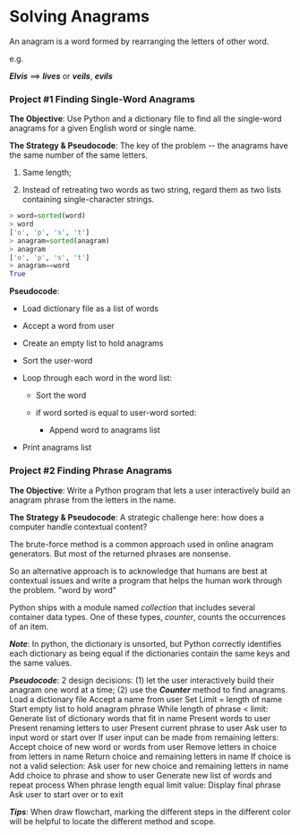 # Solving Anagrams

An anagram is a word formed by rearranging the letters of other word.

e.g.

***Elvis*** ==> ***lives*** or ***veils***, ***evils***

### Project #1 Finding Single-Word Anagrams

**The Objective**: Use Python and a dictionary file to find all the single-word anagrams for a given English word or single name. 

**The Strategy & Pseudocode**:  The key of the problem -- the anagrams have the same number of the same letters.

1. Same length;

2. Instead of retreating two words as two string, regard them as two lists containing single-character strings. 

```python
> word=sorted(word)
> word
['o', 'p', 's', 't']
> anagram=sorted(anagram)
> anagram
['o', 'p', 's', 't']
> anagram==word
True
```

   **Pseudocode**:

+ Load dictionary file as a list of words
+ Accept a word from user
+ Create an empty list to hold anagrams
+ Sort the user-word
+ Loop through each word in the word list:

  + Sort the word

  + if word sorted is equal to user-word sorted:

    + Append word to anagrams list

+ Print anagrams list

### Project #2 Finding Phrase Anagrams

**The Objective**:  Write a Python program that lets a user interactively build an anagram phrase from the letters in the name.

**The Strategy & Pseudocode**: A strategic challenge here: how does a computer handle contextual content?  

The brute-force method is a common approach used in online anagram generators. But most of the returned phrases are nonsense.

So an alternative approach is to acknowledge that humans are best at contextual issues and write a program that helps the human work through the problem. "word by word"

Python ships with a module named *collection* that includes several container data types. One of these types, *counter*, counts the occurrences of an item. 

***Note***: In python, the dictionary is unsorted, but Python correctly identifies each dictionary as being equal if the dictionaries contain the same keys and the same values.

***Pseudocode***:
2 design decisions: 
(1) let the user interactively build their anagram one word at a time;
(2) use the ***Counter*** method to find anagrams.
Load a dictionary file
Accept a name from user
Set Limit = length of name
Start empty list to hold anagram phrase
While length of phrase < limit:
	Generate list of dictionary words that fit in name
	Present words to user
	Present renaming letters to user
	Present current phrase to user
	Ask user to input word or start over
	If user input can be made from remaining letters:
		Accept choice of new word or words from user
		Remove letters in choice from letters in name
		Return choice and remaining letters in name
	If choice is not a valid selection:
		Ask user for new choice and remaining letters in name
	Add choice to phrase and show to user
	Generate new list of words and repeat process
When phrase length equal limit value:
	Display final phrase
	Ask user to start over or to exit

***Tips***: When draw flowchart, marking the different steps in the different color will be helpful to locate the different method and scope.

​    

